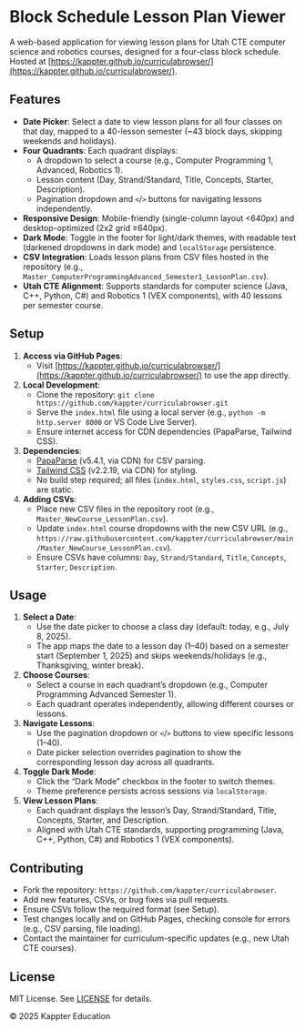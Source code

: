 # Block Schedule Lesson Plan Viewer

A web-based application for viewing lesson plans for Utah CTE computer science and robotics courses, designed for a four-class block schedule. Hosted at [https://kappter.github.io/curriculabrowser/](https://kappter.github.io/curriculabrowser/).

## Features
- **Date Picker**: Select a date to view lesson plans for all four classes on that day, mapped to a 40-lesson semester (~43 block days, skipping weekends and holidays).
- **Four Quadrants**: Each quadrant displays:
  - A dropdown to select a course (e.g., Computer Programming 1, Advanced, Robotics 1).
  - Lesson content (Day, Strand/Standard, Title, Concepts, Starter, Description).
  - Pagination dropdown and `<`/`>` buttons for navigating lessons independently.
- **Responsive Design**: Mobile-friendly (single-column layout <640px) and desktop-optimized (2x2 grid ≥640px).
- **Dark Mode**: Toggle in the footer for light/dark themes, with readable text (darkened dropdowns in dark mode) and `localStorage` persistence.
- **CSV Integration**: Loads lesson plans from CSV files hosted in the repository (e.g., `Master_ComputerProgrammingAdvanced_Semester1_LessonPlan.csv`).
- **Utah CTE Alignment**: Supports standards for computer science (Java, C++, Python, C#) and Robotics 1 (VEX components), with 40 lessons per semester course.

## Setup
1. **Access via GitHub Pages**:
   - Visit [https://kappter.github.io/curriculabrowser/](https://kappter.github.io/curriculabrowser/) to use the app directly.
2. **Local Development**:
   - Clone the repository: `git clone https://github.com/kappter/curriculabrowser.git`
   - Serve the `index.html` file using a local server (e.g., `python -m http.server 8000` or VS Code Live Server).
   - Ensure internet access for CDN dependencies (PapaParse, Tailwind CSS).
3. **Dependencies**:
   - [PapaParse](https://www.papaparse.com/) (v5.4.1, via CDN) for CSV parsing.
   - [Tailwind CSS](https://tailwindcss.com/) (v2.2.19, via CDN) for styling.
   - No build step required; all files (`index.html`, `styles.css`, `script.js`) are static.
4. **Adding CSVs**:
   - Place new CSV files in the repository root (e.g., `Master_NewCourse_LessonPlan.csv`).
   - Update `index.html` course dropdowns with the new CSV URL (e.g., `https://raw.githubusercontent.com/kappter/curriculabrowser/main/Master_NewCourse_LessonPlan.csv`).
   - Ensure CSVs have columns: `Day`, `Strand/Standard`, `Title`, `Concepts`, `Starter`, `Description`.

## Usage
1. **Select a Date**:
   - Use the date picker to choose a class day (default: today, e.g., July 8, 2025).
   - The app maps the date to a lesson day (1–40) based on a semester start (September 1, 2025) and skips weekends/holidays (e.g., Thanksgiving, winter break).
2. **Choose Courses**:
   - Select a course in each quadrant’s dropdown (e.g., Computer Programming Advanced Semester 1).
   - Each quadrant operates independently, allowing different courses or lessons.
3. **Navigate Lessons**:
   - Use the pagination dropdown or `<`/`>` buttons to view specific lessons (1–40).
   - Date picker selection overrides pagination to show the corresponding lesson day across all quadrants.
4. **Toggle Dark Mode**:
   - Click the “Dark Mode” checkbox in the footer to switch themes.
   - Theme preference persists across sessions via `localStorage`.
5. **View Lesson Plans**:
   - Each quadrant displays the lesson’s Day, Strand/Standard, Title, Concepts, Starter, and Description.
   - Aligned with Utah CTE standards, supporting programming (Java, C++, Python, C#) and Robotics 1 (VEX components).

## Contributing
- Fork the repository: `https://github.com/kappter/curriculabrowser`.
- Add new features, CSVs, or bug fixes via pull requests.
- Ensure CSVs follow the required format (see Setup).
- Test changes locally and on GitHub Pages, checking console for errors (e.g., CSV parsing, file loading).
- Contact the maintainer for curriculum-specific updates (e.g., new Utah CTE courses).

## License
MIT License. See [LICENSE](LICENSE) for details.

© 2025 Kappter Education